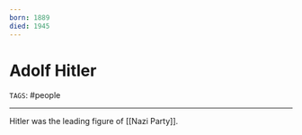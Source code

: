 ```yaml
---
born: 1889
died: 1945
---
```

# Adolf Hitler
`TAGS`: #people 

---
Hitler was the leading figure of [[Nazi Party]].